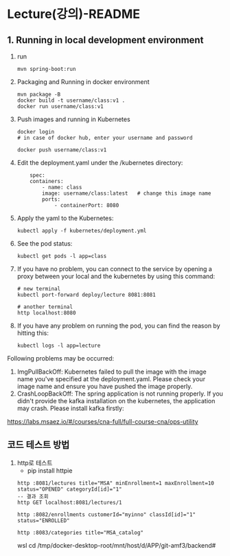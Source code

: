 # Lecture(강의)-README

## 1. Running in local development environment
1. run
    ```
    mvn spring-boot:run
    ```
2. Packaging and Running in docker environment
    ```
    mvn package -B
    docker build -t username/class:v1 .
    docker run username/class:v1
    ```
3. Push images and running in Kubernetes
    ```
    docker login
    # in case of docker hub, enter your username and password

    docker push username/class:v1
    ```

4. Edit the deployment.yaml under the /kubernetes directory:
    ```
        spec:
        containers:
            - name: class
            image: username/class:latest   # change this image name
            ports:
                - containerPort: 8080

    ```

5. Apply the yaml to the Kubernetes:
    ```
    kubectl apply -f kubernetes/deployment.yml
    ```

6. See the pod status:
    ```
    kubectl get pods -l app=class
    ```

7. If you have no problem, you can connect to the service by opening a proxy between your local and the kubernetes by using this command:
    ```
    # new terminal
    kubectl port-forward deploy/lecture 8081:8081

    # another terminal
    http localhost:8080
    ```

8. If you have any problem on running the pod, you can find the reason by hitting this:
    ```
    kubectl logs -l app=lecture
    ```

Following problems may be occurred:

1. ImgPullBackOff:  Kubernetes failed to pull the image with the image name you've specified at the deployment.yaml. Please check your image name and ensure you have pushed the image properly.
2. CrashLoopBackOff: The spring application is not running properly. If you didn't provide the kafka installation on the kubernetes, the application may crash. Please install kafka firstly:

https://labs.msaez.io/#/courses/cna-full/full-course-cna/ops-utility

## 코드 테스트 방법

1. http로 테스트
   - pip install httpie
    ```
    http :8081/lectures title="MSA" minEnrollment=1 maxEnrollment=10 status="OPENED" categoryId[id]="1"
    -- 결과 조회
    http GET localhost:8081/lectures/1

    http :8082/enrollments customerId="myinno" classId[id]="1" status="ENROLLED"

    http :8083/categories title="MSA_catalog"

    ```
    wsl
    cd /tmp/docker-desktop-root/mnt/host/d/APP/git-amf3/backend#




